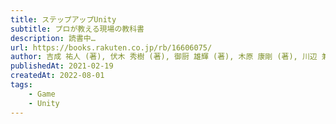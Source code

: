 ```yaml
---
title: ステップアップUnity
subtitle: プロが教える現場の教科書
description: 読書中…
url: https://books.rakuten.co.jp/rb/16606075/
author: 吉成 祐人 (著), 伏木 秀樹 (著), 御厨 雄輝 (著), 木原 康剛 (著), 川辺 兼嗣 (著), 住田 直樹 (著), 田村 和範 (著)
publishedAt: 2021-02-19
createdAt: 2022-08-01
tags: 
    - Game
    - Unity
---
```

